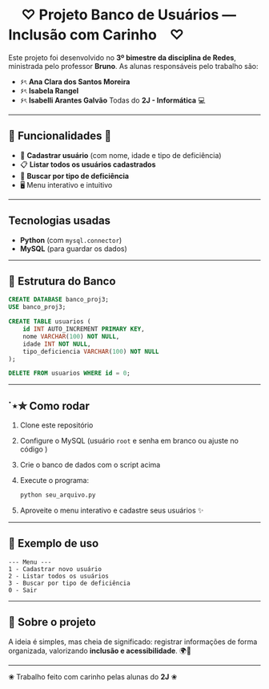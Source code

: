 

# ㅤ♡     Projeto Banco de Usuários — Inclusão com Carinhoㅤ♡

Este projeto foi desenvolvido no **3º bimestre da disciplina de Redes**, ministrada pelo professor **Bruno**.
As alunas responsáveis pelo trabalho são:

* ۶ৎ **Ana Clara dos Santos Moreira**
* ۶ৎ **Isabela Rangel**
* ۶ৎ **Isabelli Arantes Galvão**
  Todas do **2J - Informática** 💻

---

## 🌸 Funcionalidades 🌸

* 📌 **Cadastrar usuário** (com nome, idade e tipo de deficiência)
* 📋 **Listar todos os usuários cadastrados**
* 🔎 **Buscar por tipo de deficiência**
* 🖥️ Menu interativo e intuitivo

---

##  Tecnologias usadas

*  **Python** (com `mysql.connector`)
*  **MySQL** (para guardar os dados)

---

## 📂 Estrutura do Banco

```sql
CREATE DATABASE banco_proj3;
USE banco_proj3;

CREATE TABLE usuarios (
    id INT AUTO_INCREMENT PRIMARY KEY,
    nome VARCHAR(100) NOT NULL,
    idade INT NOT NULL,
    tipo_deficiencia VARCHAR(100) NOT NULL
);

DELETE FROM usuarios WHERE id = 0;
```

---

## ˙⋆✮ Como rodar 

1. Clone este repositório 
2. Configure o MySQL (usuário `root` e senha em branco ou ajuste no código )
3. Crie o banco de dados com o script acima 
4. Execute o programa:

   ```bash
   python seu_arquivo.py
   ```
5. Aproveite o menu interativo e cadastre seus usuários ✨

---

## 💖 Exemplo de uso

```
--- Menu ---
1 - Cadastrar novo usuário
2 - Listar todos os usuários
3 - Buscar por tipo de deficiência
0 - Sair
```

---

## 🎀 Sobre o projeto

A ideia é simples, mas cheia de significado: registrar informações de forma organizada, valorizando **inclusão e acessibilidade**. 🌍💜


---

❀ Trabalho feito com carinho pelas alunas do **2J** ❀
